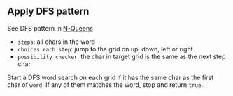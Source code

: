 ## Apply DFS pattern

See DFS pattern in [N-Queens](../n-queens)

  * `steps`: all chars in the word
  * `choices each step`: jump to the grid on up, down, left or right
  * `possibility checker`: the char in target grid is the same as the next step char


Start a DFS word search on each grid if it has the same char as the first char of `word`. 
If any of them matches the word, stop and return `true`.
